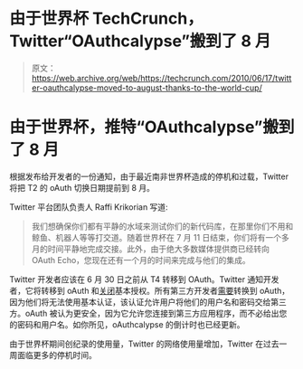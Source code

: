 # 由于世界杯 TechCrunch，Twitter“OAuthcalypse”搬到了 8 月

> 原文：<https://web.archive.org/web/https://techcrunch.com/2010/06/17/twitter-oauthcalypse-moved-to-august-thanks-to-the-world-cup/>

# 由于世界杯，推特“OAuthcalypse”搬到了 8 月

根据发布给开发者的一份通知，由于最近南非世界杯造成的停机和过载，Twitter 将把 T2 的 oAuth 切换日期提前到 8 月。

Twitter 平台团队负责人 Raffi Krikorian 写道:

> 我们想确保你们都有平静的水域来测试你们的新代码库，在那里你们不用和鲸鱼、机器人等等打交道。随着世界杯在 7 月 11 日结束，你们将有一个多月的时间平静地完成交接。此外，由于绝大多数媒体提供商已经转向 OAuth Echo，您现在还有一个月的时间来完成与他们的集成。

Twitter 开发者应该在 6 月 30 日之前从 T4 转移到 OAuth。Twitter 通知开发者，它将转移到 oAuth 和[关闭](https://web.archive.org/web/20221005082107/http://groups.google.com/group/twitter-api-announce/browse_thread/thread/f71eb68600996af8)基本授权。所有第三方开发者[需要](https://web.archive.org/web/20221005082107/http://techleash.com/2010/04/twitter-going-oauth-only-are-developers-ready/)转换到 oAuth，因为他们将无法使用基本认证，该认证允许用户将他们的用户名和密码交给第三方。oAuth 被认为更安全，因为它允许您连接到第三方应用程序，而不必给出您的密码和用户名。如你所见，oAuthcalypse 的倒计时也已经更新。

由于世界杯期间创纪录的使用量，Twitter 的网络使用量增加，Twitter 在过去一周面临更多的停机时间。